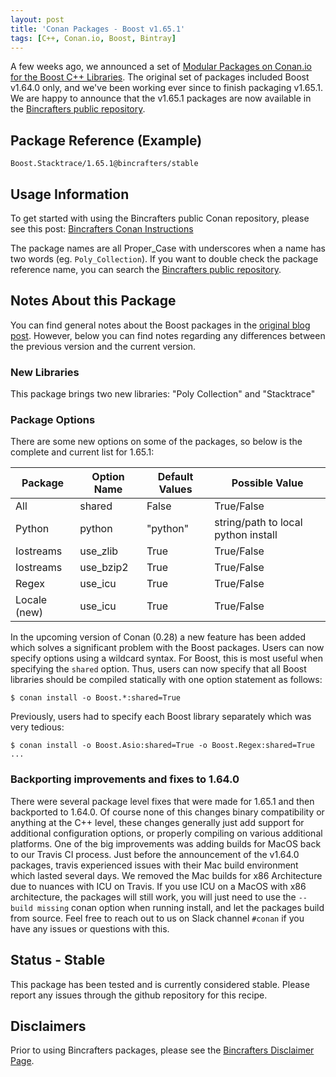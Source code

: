 ```yaml
---
layout: post
title: 'Conan Packages - Boost v1.65.1'
tags: [C++, Conan.io, Boost, Bintray]
---
```


A few weeks ago, we announced a set of [Modular Packages on Conan.io for the Boost C++ Libraries](https://bincrafters.github.io/2017/09/22/boost-modular-packages-conan/).  The original set of packages included Boost v1.64.0 only, and we've been working ever since to finish packaging v1.65.1.  We are happy to announce that the v1.65.1 packages are now available in the [Bincrafters public repository](https://bintray.com/bincrafters/public-conan).  

## Package Reference (Example)

    Boost.Stacktrace/1.65.1@bincrafters/stable
    
## Usage Information  

To get started with using the Bincrafters public Conan repository, please see this post:
[Bincrafters Conan Instructions](https://bincrafters.github.io/2017/06/06/using-bincrafters-conan-repository)

The package names are all Proper_Case with underscores when a name has two words (eg. `Poly_Collection`).  If you want to double check the package reference name, you can search the [Bincrafters public repository](https://bintray.com/bincrafters/public-conan).

## Notes About this Package 
You can find general notes about the Boost packages in the [original blog post](https://bincrafters.github.io/2017/09/22/boost-modular-packages-conan/).  However, below you can find notes regarding any differences between the previous version and the current version. 

### New Libraries

This package brings two new libraries:  "Poly Collection" and "Stacktrace"

### Package Options
There are some new options on some of the packages, so below is the complete and current list for 1.65.1: 

|Package      |Option Name		| Default Values   | Possible Value    
|--------------|--------------------|-------------------|------------------
|All				|shared					| False                | True/False         
|Python		|python				| "python"          | string/path to local python install 
|Iostreams	|use_zlib				| True                | True/False         
|Iostreams	|use_bzip2			| True                | True/False  
|Regex			|use_icu				| True                | True/False  
|Locale	(new)|use_icu				| True                | True/False  


In the upcoming version of Conan (0.28) a new feature has been added which solves a significant problem with the Boost packages.  Users can now specify options using a wildcard syntax.  For Boost, this is most useful when specifying the `shared` option.  Thus, users can now specify that all Boost libraries should be compiled statically with one option statement as follows: 

	$ conan install -o Boost.*:shared=True

Previously, users had to specify each Boost library separately which was very tedious: 

	$ conan install -o Boost.Asio:shared=True -o Boost.Regex:shared=True ...

### Backporting improvements and fixes to 1.64.0
There were several package level fixes that were made for 1.65.1 and then backported to 1.64.0.  Of course none of this changes binary compatibility or anything at the C++ level, these changes generally just add support for additional configuration options, or properly compiling on various additional platforms.  One of the big improvements was adding builds for MacOS back to our Travis CI process.  Just before the announcement of the v1.64.0 packages, travis experienced issues with their Mac build environment which lasted several days.  We removed the Mac builds for x86 Architecture due to nuances with ICU on Travis.  If you use ICU on a MacOS with x86 architecture, the packages will still work, you will just need to use the `--build missing` conan option when running install, and let the packages build from source.  Feel free to reach out to us on Slack channel `#conan` if you have any issues or questions with this. 


## Status - Stable
This package has been tested and is currently considered stable.  Please report any issues through the github repository for this recipe. 

## Disclaimers
Prior to using Bincrafters packages, please see the [Bincrafters Disclaimer Page](https://bincrafters.github.io/2017/05/01/bincrafters-package-disclaimers/). 